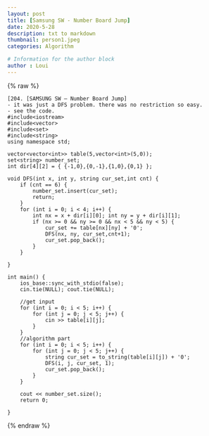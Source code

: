 ```yaml
---
layout: post
title: [Samsung SW - Number Board Jump]
date: 2020-5-28
description: txt to markdown
thumbnail: person1.jpeg
categories: Algorithm

# Information for the author block
author : Loui
---
```


{% raw %}

	﻿[204. [SAMSUNG SW – Number Board Jump]
	- it was just a DFS problem. there was no restriction so easy.
	- see the code.
	#include<iostream>
	#include<vector>
	#include<set>
	#include<string>
	using namespace std;
	
	vector<vector<int>> table(5,vector<int>(5,0));
	set<string> number_set;
	int dir[4][2] = { {-1,0},{0,-1},{1,0},{0,1} };
	
	void DFS(int x, int y, string cur_set,int cnt) {
		if (cnt == 6) {
			number_set.insert(cur_set);
			return;
		}
		for (int i = 0; i < 4; i++) {
			int nx = x + dir[i][0]; int ny = y + dir[i][1];
			if (nx >= 0 && ny >= 0 && nx < 5 && ny < 5) {
				cur_set += table[nx][ny] + '0';
				DFS(nx, ny, cur_set,cnt+1);
				cur_set.pop_back();
			}
		}
	
	}
	
	int main() {
		ios_base::sync_with_stdio(false);
		cin.tie(NULL); cout.tie(NULL);
	
		//get input
		for (int i = 0; i < 5; i++) {
			for (int j = 0; j < 5; j++) {
				cin >> table[i][j];
			}
		}
		//algorithm part
		for (int i = 0; i < 5; i++) {
			for (int j = 0; j < 5; j++) {
				string cur_set = to_string(table[i][j]) + '0';
				DFS(i, j, cur_set, 1);
				cur_set.pop_back();
			}
		}
	
		cout << number_set.size();
		return 0;
	
	}
	
{% endraw %}
